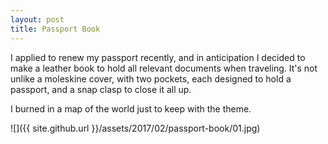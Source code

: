 ```yaml
---
layout: post
title: Passport Book
---
```

I applied to renew my passport recently, and in anticipation I decided to make
a leather book to hold all relevant documents when traveling. It's not unlike a
moleskine cover, with two pockets, each designed to hold a passport, and a snap
clasp to close it all up.

I burned in a map of the world just to keep with the theme.

![]({{ site.github.url }}/assets/2017/02/passport-book/01.jpg)
